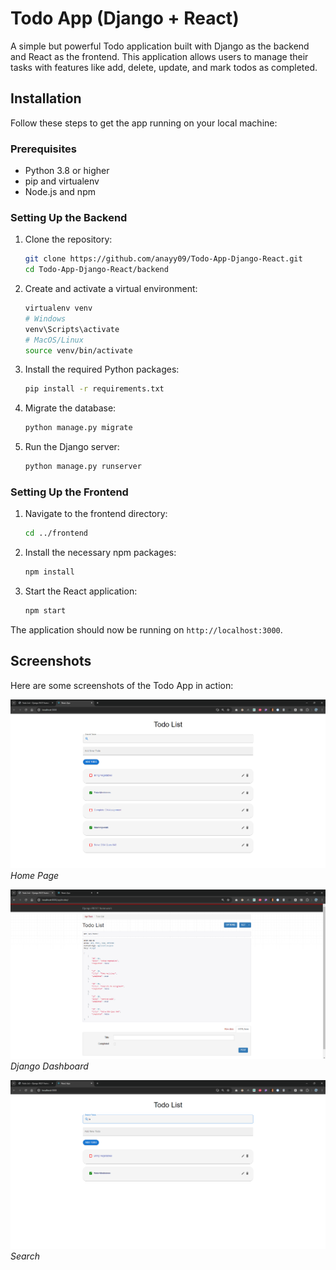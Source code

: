 # Todo App (Django + React)

A simple but powerful Todo application built with Django as the backend and React as the frontend. This application allows users to manage their tasks with features like add, delete, update, and mark todos as completed.

## Installation

Follow these steps to get the app running on your local machine:

### Prerequisites

- Python 3.8 or higher
- pip and virtualenv
- Node.js and npm

### Setting Up the Backend

1. Clone the repository:
   ```bash
   git clone https://github.com/anayy09/Todo-App-Django-React.git
   cd Todo-App-Django-React/backend
   ```

2. Create and activate a virtual environment:
   ```bash
   virtualenv venv
   # Windows
   venv\Scripts\activate
   # MacOS/Linux
   source venv/bin/activate
   ```

3. Install the required Python packages:
   ```bash
   pip install -r requirements.txt
   ```

4. Migrate the database:
   ```bash
   python manage.py migrate
   ```

5. Run the Django server:
   ```bash
   python manage.py runserver
   ```

### Setting Up the Frontend

1. Navigate to the frontend directory:
   ```bash
   cd ../frontend
   ```

2. Install the necessary npm packages:
   ```bash
   npm install
   ```

3. Start the React application:
   ```bash
   npm start
   ```

The application should now be running on `http://localhost:3000`.

## Screenshots

Here are some screenshots of the Todo App in action:

![Home Page](/images/home.png)  
*Home Page*

![Django API](/images/api.png)  
*Django Dashboard*

![Search](/images/search.png)  
*Search*

